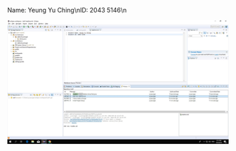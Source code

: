 Name: Yeung Yu Ching\nID: 2043 5146\n

![image of deleted file](https://github.com/kevinCrylz/comp3111-lab1-demo/blob/master/git_delete.jpg)
